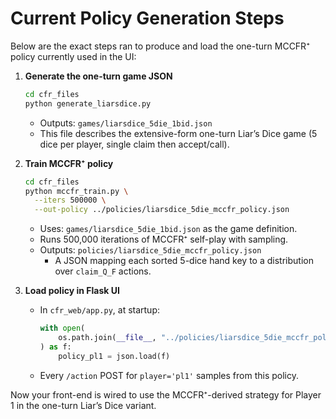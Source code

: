 # Current Policy Generation Steps

Below are the exact steps ran to produce and load the one-turn MCCFR⁺ policy currently used in the UI:

1. **Generate the one-turn game JSON**

   ```bash
   cd cfr_files
   python generate_liarsdice.py
   ```

   - Outputs: `games/liarsdice_5die_1bid.json`
   - This file describes the extensive-form one-turn Liar’s Dice game (5 dice per player, single claim then accept/call).

2. **Train MCCFR⁺ policy**

   ```bash
   cd cfr_files
   python mccfr_train.py \
     --iters 500000 \
     --out-policy ../policies/liarsdice_5die_mccfr_policy.json
   ```

   - Uses: `games/liarsdice_5die_1bid.json` as the game definition.
   - Runs 500,000 iterations of MCCFR⁺ self-play with sampling.
   - Outputs: `policies/liarsdice_5die_mccfr_policy.json`
     - A JSON mapping each sorted 5-dice hand key to a distribution over `claim_Q_F` actions.

3. **Load policy in Flask UI**

   - In `cfr_web/app.py`, at startup:
     ```python
     with open(
         os.path.join(__file__, "../policies/liarsdice_5die_mccfr_policy.json")
     ) as f:
         policy_pl1 = json.load(f)
     ```
   - Every `/action` POST for `player='pl1'` samples from this policy.

Now your front-end is wired to use the MCCFR⁺-derived strategy for Player 1 in the one-turn Liar’s Dice variant.

